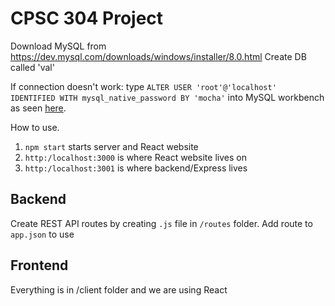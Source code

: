 # CPSC 304 Project

Download MySQL from https://dev.mysql.com/downloads/windows/installer/8.0.html
Create DB called 'val'

If connection doesn't work:
type `ALTER USER 'root'@'localhost' IDENTIFIED WITH mysql_native_password BY 'mocha'` into MySQL workbench
as seen [here](https://stackoverflow.com/questions/50093144/mysql-8-0-client-does-not-support-authentication-protocol-requested-by-server).

How to use.
1. `npm start` starts server and React website
2. `http:/localhost:3000` is where React website lives on
3. `http:/localhost:3001` is where backend/Express lives

## Backend
Create REST API routes by creating `.js` file in `/routes` folder.
Add route to `app.json` to use

## Frontend
Everything is in /client folder and we are using React
